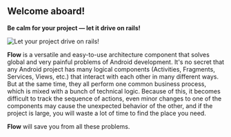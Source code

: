 ## Welcome aboard!

**Be calm for your project — let it drive on rails!**

![](https://www.railjournal.com/images/China-Olympic-EMU-LARGE.jpg "Let your project drive on rails!")

**Flow** is a versatile and easy-to-use architecture component that solves global and very painful problems of Android development. It's no secret that any Android project has many logical components (Activities, Fragments, Services, Views, etc.) that interact with each other in many different ways. But at the same time, they all perform one common business process, which is mixed with a bunch of technical logic. Because of this, it becomes difficult to track the sequence of actions, even minor changes to one of the components may cause the unexpected behavior of the other, and if the project is large, you will waste a lot of time to find the place you need. 

**Flow** will save you from all these problems.
